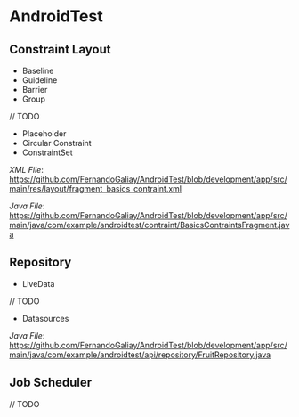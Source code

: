 # AndroidTest

Constraint Layout
-----
* Baseline
* Guideline
* Barrier
* Group

// TODO
- Placeholder
- Circular Constraint
- ConstraintSet

*XML File*: https://github.com/FernandoGaliay/AndroidTest/blob/development/app/src/main/res/layout/fragment_basics_contraint.xml

*Java File*: https://github.com/FernandoGaliay/AndroidTest/blob/development/app/src/main/java/com/example/androidtest/contraint/BasicsContraintsFragment.java


Repository
----
* LiveData

// TODO
- Datasources

*Java File*: https://github.com/FernandoGaliay/AndroidTest/blob/development/app/src/main/java/com/example/androidtest/api/repository/FruitRepository.java


Job Scheduler
----
// TODO
